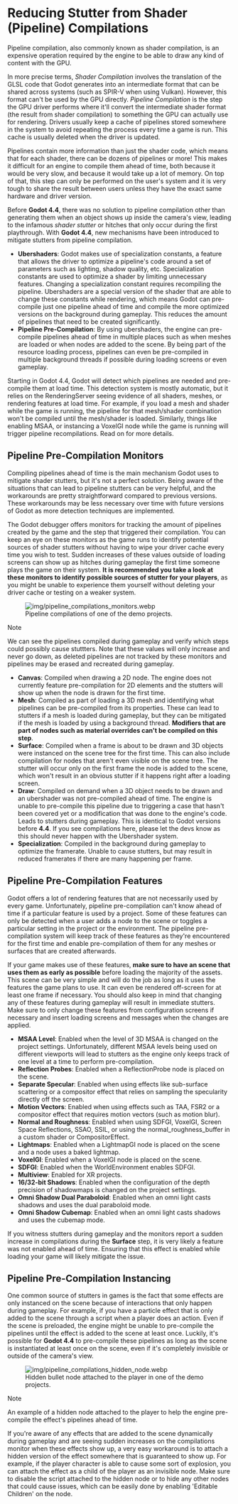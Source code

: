 # Reducing Stutter from Shader (Pipeline) Compilations

Pipeline compilation, also commonly known as shader compilation, is an
expensive operation required by the engine to be able to draw any kind
of content with the GPU.

In more precise terms, *Shader Compilation* involves the translation of
the GLSL code that Godot generates into an intermediate format that can
be shared across systems (such as SPIR-V when using Vulkan). However,
this format can\'t be used by the GPU directly. *Pipeline Compilation*
is the step the GPU driver performs where it\'ll convert the
intermediate shader format (the result from shader compilation) to
something the GPU can actually use for rendering. Drivers usually keep a
cache of pipelines stored somewhere in the system to avoid repeating the
process every time a game is run. This cache is usually deleted when the
driver is updated.

Pipelines contain more information than just the shader code, which
means that for each shader, there can be dozens of pipelines or more!
This makes it difficult for an engine to compile them ahead of time,
both because it would be very slow, and because it would take up a lot
of memory. On top of that, this step can only be performed on the
user\'s system and it is very tough to share the result between users
unless they have the exact same hardware and driver version.

Before **Godot 4.4**, there was no solution to pipeline compilation
other than generating them when an object shows up inside the camera\'s
view, leading to the infamous *shader stutter* or hitches that only
occur during the first playthrough. With **Godot 4.4**, new mechanisms
have been introduced to mitigate stutters from pipeline compilation.

- **Ubershaders**: Godot makes use of specialization constants, a
  feature that allows the driver to optimize a pipeline\'s code around a
  set of parameters such as lighting, shadow quality, etc.
  Specialization constants are used to optimize a shader by limiting
  unnecessary features. Changing a specialization constant requires
  recompiling the pipeline. Ubershaders are a special version of the
  shader that are able to change these constants while rendering, which
  means Godot can pre-compile just one pipeline ahead of time and
  compile the more optimized versions on the background during gameplay.
  This reduces the amount of pipelines that need to be created
  significantly.
- **Pipeline Pre-Compilation**: By using ubershaders, the engine can
  pre-compile pipelines ahead of time in multiple places such as when
  meshes are loaded or when nodes are added to the scene. By being part
  of the resource loading process, pipelines can even be pre-compiled in
  multiple background threads if possible during loading screens or even
  gameplay.

Starting in Godot 4.4, Godot will detect which pipelines are needed and
pre-compile them at load time. This detection system is mostly
automatic, but it relies on the RenderingServer seeing evidence of all
shaders, meshes, or rendering features at load time. For example, if you
load a mesh and shader while the game is running, the pipeline for that
mesh/shader combination won\'t be compiled until the mesh/shader is
loaded. Similarly, things like enabling MSAA, or instancing a VoxelGI
node while the game is running will trigger pipeline recompilations.
Read on for more details.

## Pipeline Pre-Compilation Monitors

Compiling pipelines ahead of time is the main mechanism Godot uses to
mitigate shader stutters, but it\'s not a perfect solution. Being aware
of the situations that can lead to pipeline stutters can be very
helpful, and the workarounds are pretty straightforward compared to
previous versions. These workarounds may be less necessary over time
with future versions of Godot as more detection techniques are
implemented.

The Godot debugger offers monitors for tracking the amount of pipelines
created by the game and the step that triggered their compilation. You
can keep an eye on these monitors as the game runs to identify potential
sources of shader stutters without having to wipe your driver cache
every time you wish to test. Sudden increases of these values outside of
loading screens can show up as hitches during gameplay the first time
someone plays the game on their system. **It is recommended you take a
look at these monitors to identify possible sources of stutter for your
players**, as you might be unable to experience them yourself without
deleting your driver cache or testing on a weaker system.

<figure class="align-center">
<img src="img/pipeline_compilations_monitors.webp"
alt="img/pipeline_compilations_monitors.webp" />
<figcaption>Pipeline compilations of one of the demo
projects.</figcaption>
</figure>

> [!NOTE]
> We can see the pipelines compiled during gameplay and verify which
> steps could possibly cause stuttters. Note that these values will only
> increase and never go down, as deleted pipelines are not tracked by
> these monitors and pipelines may be erased and recreated during
> gameplay.

- **Canvas**: Compiled when drawing a 2D node. The engine does not
  currently feature pre-compilation for 2D elements and the stutters
  will show up when the node is drawn for the first time.
- **Mesh**: Compiled as part of loading a 3D mesh and identifying what
  pipelines can be pre-compiled from its properties. These can lead to
  stutters if a mesh is loaded during gameplay, but they can be
  mitigated if the mesh is loaded by using a background thread.
  **Modifiers that are part of nodes such as material overrides can\'t
  be compiled on this step**.
- **Surface**: Compiled when a frame is about to be drawn and 3D objects
  were instanced on the scene tree for the first time. This can also
  include compilation for nodes that aren\'t even visible on the scene
  tree. The stutter will occur only on the first frame the node is added
  to the scene, which won\'t result in an obvious stutter if it happens
  right after a loading screen.
- **Draw**: Compiled on demand when a 3D object needs to be drawn and an
  ubershader was not pre-compiled ahead of time. The engine is unable to
  pre-compile this pipeline due to triggering a case that hasn\'t been
  covered yet or a modification that was done to the engine\'s code.
  Leads to stutters during gameplay. This is identical to Godot versions
  before **4.4**. If you see compilations here, please let the devs know
  as this should never happen with the Ubershader system.
- **Specialization**: Compiled in the background during gameplay to
  optimize the framerate. Unable to cause stutters, but may result in
  reduced framerates if there are many happening per frame.

## Pipeline Pre-Compilation Features

Godot offers a lot of rendering features that are not necessarily used
by every game. Unfortunately, pipeline pre-compilation can\'t know ahead
of time if a particular feature is used by a project. Some of these
features can only be detected when a user adds a node to the scene or
toggles a particular setting in the project or the environment. The
pipeline pre-compilation system will keep track of these features as
they\'re encountered for the first time and enable pre-compilation of
them for any meshes or surfaces that are created afterwards.

If your game makes use of these features, **make sure to have an scene
that uses them as early as possible** before loading the majority of the
assets. This scene can be very simple and will do the job as long as it
uses the features the game plans to use. It can even be rendered
off-screen for at least one frame if necessary. You should also keep in
mind that changing any of these features during gameplay will result in
immediate stutters. Make sure to only change these features from
configuration screens if necessary and insert loading screens and
messages when the changes are applied.

- **MSAA Level**: Enabled when the level of 3D MSAA is changed on the
  project settings. Unfortunately, different MSAA levels being used on
  different viewports will lead to stutters as the engine only keeps
  track of one level at a time to perform pre-compilation.
- **Reflection Probes**: Enabled when a ReflectionProbe node is placed
  on the scene.
- **Separate Specular**: Enabled when using effects like sub-surface
  scattering or a compositor effect that relies on sampling the
  specularity directly off the screen.
- **Motion Vectors**: Enabled when using effects such as TAA, FSR2 or a
  compositor effect that requires motion vectors (such as motion blur).
- **Normal and Roughness**: Enabled when using SDFGI, VoxelGI, Screen
  Space Reflections, SSAO, SSIL, or using the normal_roughness_buffer in
  a custom shader or CompositorEffect.
- **Lightmaps**: Enabled when a LightmapGI node is placed on the scene
  and a node uses a baked lightmap.
- **VoxelGI**: Enabled when a VoxelGI node is placed on the scene.
- **SDFGI**: Enabled when the WorldEnvironment enables SDFGI.
- **Multiview**: Enabled for XR projects.
- **16/32-bit Shadows**: Enabled when the configuration of the depth
  precision of shadowmaps is changed on the project settings.
- **Omni Shadow Dual Paraboloid**: Enabled when an omni light casts
  shadows and uses the dual paraboloid mode.
- **Omni Shadow Cubemap**: Enabled when an omni light casts shadows and
  uses the cubemap mode.

If you witness stutters during gameplay and the monitors report a sudden
increase in compilations during the **Surface** step, it is very likely
a feature was not enabled ahead of time. Ensuring that this effect is
enabled while loading your game will likely mitigate the issue.

## Pipeline Pre-Compilation Instancing

One common source of stutters in games is the fact that some effects are
only instanced on the scene because of interactions that only happen
during gameplay. For example, if you have a particle effect that is only
added to the scene through a script when a player does an action. Even
if the scene is preloaded, the engine might be unable to pre-compile the
pipelines until the effect is added to the scene at least once. Luckily,
it\'s possible for **Godot 4.4** to pre-compile these pipelines as long
as the scene is instantiated at least once on the scene, even if it\'s
completely invisible or outside of the camera\'s view.

<figure class="align-center">
<img src="img/pipeline_compilations_hidden_node.webp"
alt="img/pipeline_compilations_hidden_node.webp" />
<figcaption>Hidden bullet node attached to the player in one of the demo
projects.</figcaption>
</figure>

> [!NOTE]
> An example of a hidden node attached to the player to help the engine
> pre-compile the effect\'s pipelines ahead of time.

If you\'re aware of any effects that are added to the scene dynamically
during gameplay and are seeing sudden increases on the compilations
monitor when these effects show up, a very easy workaround is to attach
a hidden version of the effect somewhere that is guaranteed to show up.
For example, if the player character is able to cause some sort of
explosion, you can attach the effect as a child of the player as an
invisible node. Make sure to disable the script attached to the hidden
node or to hide any other nodes that could cause issues, which can be
easily done by enabling \'Editable Children\' on the node.
